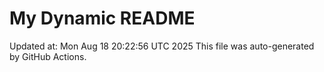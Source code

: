 # My Dynamic README
Updated at: Mon Aug 18 20:22:56 UTC 2025
This file was auto-generated by GitHub Actions.
